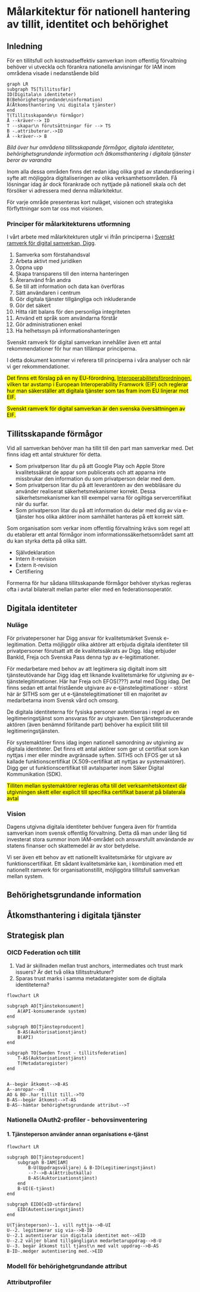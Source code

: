 # Målarkitektur för nationell hantering av tillit, identitet och behörighet

## Inledning

För en tillitsfull och kostnadseffektiv samverkan inom offentlig förvaltning behöver vi utveckla och förankra nationella anvisningar för IAM inom områdena visade i nedanstående bild

```mermaid
graph LR
subgraph TS[Tillitssfär]
ID(Digitala\n identiteter) 
B(Behörighetsgrundande\ninformation)
Å(Åtkomsthantering \ni digitala tjänster)
end
T(Tillitsskapande\n förmågor)
Å --kräver--> ID
T --skapar\n förutsättningar för --> TS
B -.attributerar.->ID
Å --kräver--> B
```
*Bild över hur områdena tillitsskapande förmågor, digitala identiteter, behörighetsgrundande information och åtkomsthantering i digitala tjänster beror av varandra*

Inom alla dessa områden finns det redan idag olika grad av standardisering i syfte att möjliggöra digitaliseringen av olika verksamhetsområden. Få lösningar idag är dock förankrade och nyttjade på nationell skala och det försöker vi adressera med denna målarkitektur.

För varje område presenteras kort nuläget, visionen och strategiska förflyttningar som tar oss mot visionen.

### Principer för målarkitekturens utformning

I vårt arbete med målarkitekturen utgår vi ifrån principerna i  [Svenskt ramverk för digital samverkan, Digg](https://www.digg.se/kunskap-och-stod/svenskt-ramverk-for-digital-samverkan). 

1. Samverka som förstahandsval 
1. Arbeta aktivt med juridiken
1. Öppna upp
1. Skapa transparens till den interna hanteringen
1. Återanvänd från andra
1. Se till att information och data kan överföras
1. Sätt användaren i centrum
1. Gör digitala tjänster tillgängliga och inkluderande
1. Gör det säkert
1. Hitta rätt balans för den personliga integriteten
1. Använd ett språk som användarna förstår
1. Gör administrationen enkel
1. Ha helhetssyn på informationshanteringen 

Svenskt ramverk för digital samverkan innehåller även ett antal rekommendationer för hur man tillämpar principerna.

I detta dokument kommer vi referera till principerna i våra analyser och när vi ger rekommendationer. 

<mark>Det finns ett förslag på en ny EU-förordning, [Interoperabilitetsförordningen](https://commission.europa.eu/system/files/2022-11/com2022720_0.pdf), vilken tar avstamp i European Interoperability Framwork (EIF) och reglerar hur man säkerställer att digitala tjänster som tas fram inom EU linjerar mot EIF.</mark>

<mark>Svenskt ramverk för digital samverkan är den svenska översättningen av EIF.</mark>

## Tillitsskapande förmågor

Vid all samverkan behöver man ha tillit till den part man samverkar med. Det finns idag ett antal strukturer för detta.

- Som privatperson litar du på att Google Play och Apple Store kvalitetssäkrat de appar som publicerats och att apparna inte missbrukar den information du som privatperson delar med dem.
- Som privatperson litar du på att leverantören av den webbläsare du använder realiserat säkerhetsmekanismer korrekt. Dessa säkerhetsmekanismer kan till exempel varna för ogiltiga servercertifikat när du surfar.
- Som privatperson litar du på att information du delar med dig av via e-tjänster hos olika aktörer inom samhället hanteras på ett korrekt sätt.

Som organisation som verkar inom offentlig förvaltning krävs som regel att du etablerar ett antal förmågor inom informationssäkerhetsområdet samt att du kan styrka detta på olika sätt.
- Självdeklaration
- Intern it-revision
- Extern it-revision
- Certifiering

Formerna för hur sådana tillitsskapande förmågor behöver styrkas regleras ofta i avtal bilateralt mellan parter eller med en federationsoperatör.

## Digitala identiteter

### Nuläge
För privatepersoner har Digg ansvar för kvalitetsmärket Svensk e-legitimation. Detta möjliggör olika aktörer att erbjuda digitala identiteter till privatpersoner förutsatt att de kvalitetssäkrats av Digg. Idag erbjuder BankId, Freja och Svenska Pass denna typ av e-legitimationer.

För medarbetare med behov av att legitimera sig digitalt inom sitt tjänsteutövande har Digg idag ett liknande kvalitetsmärke för utgivning av e-tjänstelegitimationer. Här har Freja och EFOS(???) avtal med Digg idag. Det finns sedan ett antal fristående utgivare av e-tjänstelegitimationer - störst här är SITHS som ger ut e-tjänstelegitimationer till en majoritet av medarbetarna inom Svensk vård och omsorg.

De digitala identiteterna för fysiska personer autentiseras i regel av en legitimeringstjänst som ansvaras för av utgivaren. Den tjänsteproducerande aktören (även benämnd förlitande part) behöver ha explicit tillit till legitimeringstjänsten.

För systemaktörer finns idag ingen nationell samordning av utgivning av digitala identiteter. Det finns ett antal aktörer som ger ut certifikat som kan nyttjas i mer eller mindre avgränsade syften. SITHS och EFOS ger ut så kallade funktionscertifikat (X.509-certifikat att nyttjas av systemaktörer). Digg ger ut funktionscertifikat till avtalsparter inom Säker Digital Kommunikation (SDK). 

<mark>Tilliten mellan systemaktörer regleras ofta till det verksamhetskontext där utgivningen skett eller explicit till specifika certifikat baserat på bilaterala avtal</mark>

### Vision
Dagens utgivna digitala identiteter behöver fungera även för framtida samverkan inom svensk offentlig förvaltning. Detta då man under lång tid investerat stora summor inom IAM-området och ansvarsfullt användande av statens finanser och skattemedel är av stor betydelse. 

Vi ser även ett behov av ett nationellt kvalitetsmärke för utgivare av funktionscertifikat. Ett sådant kvalitetsmärke kan, i kombination med ett nationellt ramverk för organisationstillit, möjliggöra tillitsfull samverkan mellan system.

## Behörighetsgrundande information

## Åtkomsthantering i digitala tjänster




## Strategisk plan

### OICD Federation och tillit
1. Vad är skillnaden mellan trust anchors, intermediates och trust mark issuers? Är det två olika tillitsstrukturer?
2. Sparas trust marks i samma metadataregister som de digitala identiteterna?

```mermaid
flowchart LR

subgraph AO[Tjänstekonsument]
    A(API-konsumerande system)
end

subgraph BO[Tjänsteproducent]
    B-AS(Auktorisationstjänst)
    B(API)
end

subgraph TO[Sweden Trust - tillitsfederation]
    T-AS(Auktorisationstjänst)
    T(Metadataregister)
end


A--begär åtkomst-->B-AS
A--anropar-->B
AO & BO-.har tillit till.->TO
B-AS--begär åtkomst-->T-AS
B-AS--hämtar behörighetsgrundande attribut-->T
```
### Nationella OAuth2-profiler - behovsinventering

#### 1. Tjänsteperson använder annan organisations e-tjänst

```mermaid
flowchart LR

subgraph BO[Tjänsteproducent]
    subgraph B-IAM[IAM]
        B-U(Uppdragsväljare) & B-ID(Legitimeringstjänst)
        --?-->B-A(Attributkälla)
        B-AS(Auktorisationstjänst)
    end
    B-UI(E-tjänst)
end

subgraph EIDO[eID-utfärdare]
    EID(Autentiseringstjänst)
end

U(Tjänsteperson)--1. vill nyttja-->B-UI
U--2. legitimerar sig via-->B-ID
U--2.1 autentiserar sin digitala identitet mot-->EID
U--2.2 väljer bland tillgängliga\n medarbetaruppdrag-->B-U
U--3. begär åtkomst till tjänst\n med valt uppdrag-->B-AS
B-ID-.medger autentisering med.->EID
```
### Modell för behörighetgrundande attribut

### Attributprofiler


